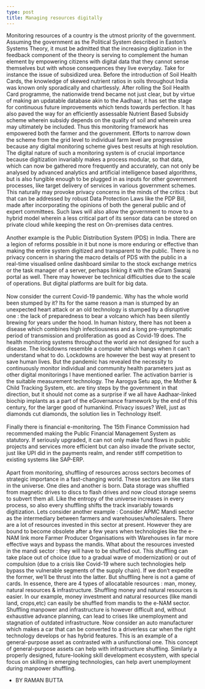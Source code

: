 ```yaml
---
type: post
title: Managing resources digitally
---
```


Monitoring resources of a country is the utmost priority of the government. Assuming the government as the Political System described in Easton’s Systems Theory, it must be admitted that the increasing digitization in the feedback component of the theory is serving to complement the human element by empowering citizens with digital data that they cannot sense themselves but with whose consequences they live everyday. Take for instance the issue of subsidized urea. Before the introduction of Soil Health Cards, the knowledge of skewed nutrient ratios in soils throughout India was known only sporadically and chartlessly. After rolling the Soil Health Card programme, the nationwide trend became not just clear, but by virtue of making an updatable database akin to the Aadhaar, it has set the stage for continuous future improvements which tends towards perfection. It has also paved the way for an efficiently assessable Nutrient Based Subsidy scheme wherein subsidy depends on the quality of soil and wherein urea may ultimately be included. Thus this monitoring framework has empowered both the farmer and the government. Efforts to narrow down the scheme from the grid level to individual farm level are progressive because any digital monitoring scheme gives best results at high resolution. The digital nature of such a monitoring system is of crucial importance because digitization invariably makes a process modular, so that data, which can now be gathered more frequently and accurately, can not only be analysed by advanced analytics and artificial intelligence based algorithms, but is also fungible enough to be plugged in as inputs for other government processes, like target delivery of services in various government schemes. This naturally may provoke privacy concerns in the minds of the critics : but that can be addressed by robust Data Protection Laws like the PDP Bill, made after incorporating the opinions of both the general public and of expert committees. Such laws will also allow the government to move to a hybrid model wherein a less critical part of its sensor data can be stored on private cloud while keeping the rest on On-premises data centres.<br>
<br>
Another example is the Public Distribution System (PDS) in India. There are a legion of reforms possible in it but none is more enduring or effective than making the entire system digitized and transparent to the public. There is no privacy concern in sharing the macro details of PDS with the public in a real-time visualised online dashboard similar to the stock exchange metrics or the task manager of a server, perhaps linking it with the eGram Swaraj portal as well. There may however be technical difficulties due to the scale of operations. But digital platforms are built for big data.<br>
<br>
Now consider the current Covid-19 pandemic. Why has the whole world been stumped by it? Its for the same reason a man is stumped by an unexpected heart attack or an old technology is stumped by a disruptive one : the lack of preparedness to bear a volcano which has been silently brewing for years under the hood. In human history, there has not been a disease which combines high infectiousness and a long pre-symptomatic period of transmission and proliferation as good as Covid-19 does. The health monitoring systems throughout the world are not designed for such a disease. The lockdowns resemble a computer which hangs when it can’t understand what to do. Lockdowns are however the best way at present to save human lives. But the pandemic has revealed the necessity to continuously monitor individual and community health parameters just as other digital monitorings I have mentioned earlier. The activation barrier is the suitable measurement technology. The Aarogya Setu app, the Mother & Child Tracking System, etc. are tiny steps by the government in that direction, but it should not come as a surprise if we all have Aadhaar-linked biochip implants as a part of the eGovernance framework by the end of this century, for the larger good of humankind. Privacy issues? Well, just as diamonds cut diamonds, the solution lies in Technology itself.<br>
<br>
Finally there is financial e-monitoring. The 15th Finance Commission had recommended making the Public Financial Management System as statutory. If seriously upgraded, it can not only make fund flows in  public projects and services more efficient but can also invade the private sector, just like UPI did in the payments realm, and render stiff competition to existing systems like SAP-ERP.<br>
<br>
Apart from monitoring, shuffling of resources across sectors becomes of strategic importance in a fast-changing world. These sectors are like stars in the universe. One dies and another is born. Data storage was shuffled from magnetic drives to discs to flash drives and now cloud storage seems to subvert them all. Like the entropy of the universe increases in every process, so also every shuffling shifts the track invariably towards digitization. Lets consider another example : Consider APMC Mandi sector as the intermediary between farmers and warehouses/wholesalers. There are a lot of resources invested in this sector at present. However they are bound to become obsolete after a few years when technologies like the e-NAM link more Farmer Producer Organisations with Warehouses in far more effective ways and bypass the mandis. What about the resources invested in the mandi sector : they will have to be shuffled out. This shuffling can take place out of choice (due to a gradual wave of modernization) or out of compulsion (due to a crisis like Covid-19 where such technologies help bypass the vulnerable segments of the supply chain). If we don’t expedite the former, we’ll be thrust into the latter. But shuffling here is not a game of cards. In essence, there are 4 types of allocatable resources : man, money, natural resources & infrastructure. Shuffling money and natural  resources is easier. In our example, money investment and natural resources (like mandi land, crops,etc) can easily be shuffled from mandis to the e-NAM sector. Shuffling manpower and infrastructure is however difficult and, without exhaustive advance planning, can lead to crises like unemployment and stagnation of outdated infrastructure. Now consider an auto manufacturer which makes a car that can be converted to a driverless car when the right technology develops or has hybrid features. This is an example of a general-purpose asset as contrasted with a unifunctional one. This concept of general-purpose assets can help with infrastructure shuffling. Similarly a properly designed, future-looking skill development ecosystem, with special focus on skilling in emerging technologies, can help avert unemployment during manpower shuffling.<br>


-	BY RAMAN BUTTA


